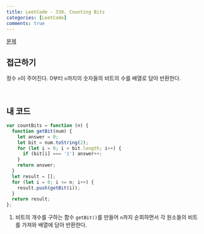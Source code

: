```yaml
---
title: LeetCode - 338. Counting Bits
categories: [LeetCode]
comments: true
---
```


[문제](https://leetcode.com/problems/sort-integers-by-the-number-of-1-bits/)

## 접근하기

정수 `n`이 주어진다. 0부터 `n`까지의 숫자들의 비트의 수를 배열로 담아 반환한다.

<br>

## 내 코드

```js
var countBits = function (n) {
  function getBit(num) {
    let answer = 0;
    let bit = num.toString(2);
    for (let i = 0; i < bit.length; i++) {
      if (bit[i] === '1') answer++;
    }
    return answer;
  }
  let result = [];
  for (let i = 0; i <= n; i++) {
    result.push(getBit(i));
  }
  return result;
};
```

1. 비트의 개수를 구하는 함수 `getBit()`를 만들어 `n`까지 순회하면서 각 원소들의 비트를 가져와 배열에 담아 반환한다.
